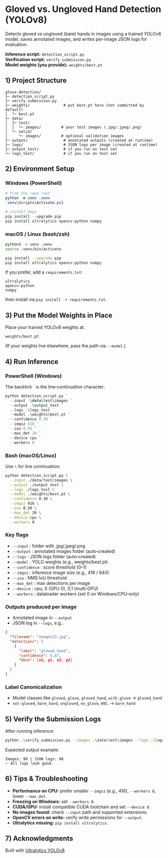 # Gloved vs. Ungloved Hand Detection (YOLOv8)

Detects gloved vs ungloved (bare) hands in images using a trained YOLOv8 model, saves annotated images, and writes per‑image JSON logs for evaluation.

**Inference script:** `detection_script.py`  
**Verification script:** `verify_submission.py`  
**Model weights (you provide):** `weights/best.pt`

## 1) Project Structure

```
glove-detection/
├─ detection_script.py
├─ verify_submission.py
├─ weights/               # put best.pt here (not committed by default)
│  └─ best.pt
├─ data/
│  ├─ test/
│  │  └─ images/         # your test images (.jpg/.jpeg/.png)
│  └─ valid/
│     └─ images/         # optional validation images
├─ output/                # annotated outputs (created at runtime)
├─ logs/                  # JSON logs per image (created at runtime)
├─ output_test/           # if you run on test set
└─ logs_test/             # if you run on test set
```

## 2) Environment Setup

### Windows (PowerShell)

```powershell
# from the repo root
python -m venv .venv
.venv\Scripts\Activate.ps1

# install deps
pip install --upgrade pip
pip install ultralytics opencv-python numpy
```

### macOS / Linux (bash/zsh)

```bash
python3 -m venv .venv
source .venv/bin/activate

pip install --upgrade pip
pip install ultralytics opencv-python numpy
```

If you prefer, add a `requirements.txt`:

```
ultralytics
opencv-python
numpy
```

then install via `pip install -r requirements.txt`.

## 3) Put the Model Weights in Place

Place your trained YOLOv8 weights at:

```
weights/best.pt
```

(If your weights live elsewhere, pass the path via `--model`.)

## 4) Run Inference

### PowerShell (Windows)

The backtick ` is the line‑continuation character:

```powershell
python detection_script.py `
  --input .\data\test\images `
  --output .\output_test `
  --logs .\logs_test `
  --model .\weights\best.pt `
  --confidence 0.30 `
  --imgsz 416 `
  --iou 0.50 `
  --max_det 20 `
  --device cpu `
  --workers 0
```

### Bash (macOS/Linux)

Use `\` for line continuation:

```bash
python detection_script.py \
  --input ./data/test/images \
  --output ./output_test \
  --logs ./logs_test \
  --model ./weights/best.pt \
  --confidence 0.30 \
  --imgsz 416 \
  --iou 0.50 \
  --max_det 20 \
  --device cpu \
  --workers 0
```

### Key flags

- `--input` : folder with .jpg/.jpeg/.png
- `--output` : annotated images folder (auto‑created)
- `--logs` : JSON logs folder (auto‑created)
- `--model` : YOLO weights (e.g., weights/best.pt)
- `--confidence` : score threshold (0–1)
- `--imgsz` : inference image size (e.g., 416 / 640)
- `--iou` : NMS IoU threshold
- `--max_det` : max detections per image
- `--device` : cpu, 0 (GPU 0), 0,1 (multi‑GPU)
- `--workers` : dataloader workers (set 0 on Windows/CPU‑only)

### Outputs produced per image

- Annotated image in `--output`
- JSON log in `--logs`, e.g.:

```json
{
  "filename": "image123.jpg",
  "detections": [
    {
      "label": "gloved_hand",
      "confidence": 0.87,
      "bbox": [x1, y1, x2, y2]
    }
  ]
}
```

### Label Canonicalization

- Model classes like `gloved`, `glove`, `gloved_hand`, `with_glove` → `gloved_hand`
- `not-gloved`, `bare_hand`, `ungloved`, `no_glove`, etc. → `bare_hand`

## 5) Verify the Submission Logs

After running inference:

```bash
python .\verify_submission.py --images .\data\test\images --logs .\logs_test
```

Expected output example:

```
Images: 98 | JSON logs: 98
✅ All logs look good.
```


## 6) Tips & Troubleshooting

- **Performance on CPU:** prefer smaller `--imgsz` (e.g., 416), `--workers 0`, lower `--max_det`.
- **Freezing on Windows:** set `--workers 0`.
- **CUDA/GPU:** install compatible CUDA toolchain and set `--device 0`.
- **No images found:** check `--input` path and supported extensions.
- **OpenCV errors on write:** verify write permissions for `--output`.
- **Ultralytics missing:** `pip install ultralytics`.

## 7) Acknowledgments

Built with [Ultralytics YOLOv8](https://github.com/ultralytics/ultralytics).
